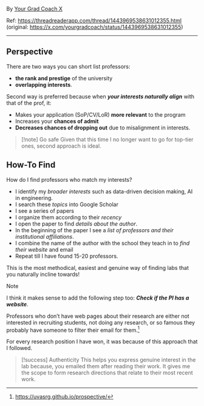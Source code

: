 By [Your Grad Coach X](https://x.com/yourgradcoach)

Ref: https://threadreaderapp.com/thread/1443969538631012355.html (original: https://x.com/yourgradcoach/status/1443969538631012355)

---
## Perspective
There are two ways you can short list professors:    
- **the rank and prestige** of the university
- **overlapping interests**.

Second way is preferred because when ***your interests naturally align*** with that of the prof, it:  
- Makes your application (SoP/CV/LoR) **more relevant** to the program  
- Increases your **chances of admit**  
- **Decreases chances of dropping out** due to misalignment in interests.

>[!note] Go safe
>Given that this time I no longer want to go for top-tier ones, second approach is ideal.
## How-To Find
How do I find professors who match my interests?  
- I identify my *broader interests* such as data-driven decision making, AI in engineering.  
- I search these *topics* into Google Scholar
- I see a series of papers
- I organize them according to their *recency*
- I open the paper to find *details about the author*.
- In the beginning of the paper I see a *list of professors and their institutional affiliations*.  
- I combine the name of the author with the school they teach in to *find their website* and email
- Repeat till I have found 15-20 professors.

This is the most methodical, easiest and genuine way of finding labs that you naturally incline towards!

>[!note]
>I think it makes sense to add the following step too: ***Check if the PI has a website***. 
>
>Professors who don’t have web pages about their research are either not interested in recruiting students, not doing any research, or so famous they probably have someone to filter their email for them.[^1]
  
For every research position I have won, it was because of this approach that I followed.  

>[!success] Authenticity 
>This helps you express genuine interest in the lab because, you emailed them after reading their work. It gives me the scope to form research directions that relate to their most recent work.

[^1]: https://uvasrg.github.io/prospective/